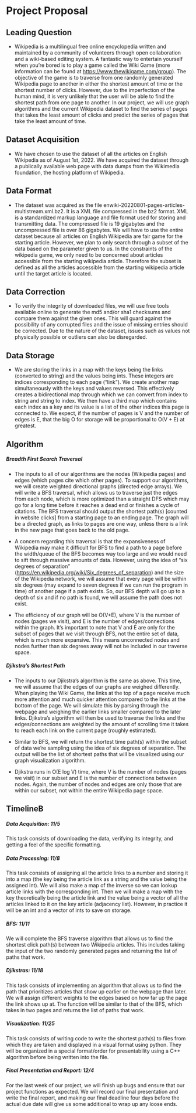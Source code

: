 # Project Proposal
## Leading Question 

- Wikipedia is a multilingual free online encyclopedia written and maintained by a community of volunteers through open collaboration and a wiki-based editing system. A fantastic way to entertain yourself when you’re bored is to play a game called the Wiki Game (more information can be found at https://www.thewikigame.com/group). The objective of the game is to traverse from one randomly generated Wikipedia page to another in either the shortest amount of time or the shortest number of clicks. However, due to the imperfection of the human mind, it is very unlikely that the user will be able to find the shortest path from one page to another. In our project, we will use graph algorithms and the current Wikipedia dataset to find the series of pages that takes the least amount of clicks and predict the series of pages that take the least amount of time.


## Dataset Acquisition

- We have chosen to use the dataset of all the articles on English Wikipedia as of August 1st, 2022. We have acquired the dataset through a publically available web page with data dumps from the Wikimedia foundation, the hosting platform of Wikipedia. 


## Data Format

- The dataset was acquired as the file enwiki-20220801-pages-articles-multistream.xml.bz2. It is a XML file compressed in the bz2 format. XML is a standardized markup language and file format used for storing and transmitting data. The compressed file is 19 gigabytes and the uncompressed file is over 86 gigabytes. We will have to use the entire dataset because all articles on English Wikipedia are fair game for the starting article. However, we plan to only search through a subset of the data based on the parameter given to us. In the constraints of the wikipedia game, we only need to be concerned about articles accessible from the starting wikipedia article. Therefore the subset is defined as all the articles accessible from the starting wikipedia article until the target article is located. 

## Data Correction

- To verify the integrity of downloaded files, we will use free tools available online to generate the md5 and/or sha1 checksums and compare them against the given ones. This will guard against the possibility of any corrupted files and the issue of missing entries should be corrected. Due to the nature of the dataset, issues such as values not physically possible or outliers can also be disregarded. 

## Data Storage

- We are storing the links in a map with the keys being the links (converted to string) and the values being ints. These integers are indices corresponding to each page (“link”). We create another map simultaneously with the keys and values reversed. This effectively creates a bidirectional map through which we can convert from index to string and string to index. We then have a third map which contains each index as a key and its value is a list of the other indices this page is connected to. We expect, if the number of pages is V and the number of edges is E, that the big O for storage will be proportional to O(V + E) at greatest.

## Algorithm 

##### Breadth First Search Traversal

- The inputs to all of our algorithms are the nodes (Wikipedia pages) and edges (which pages cite which other pages). To support our algorithms, we will create weighted directional graphs (directed edge arrays). We will write a BFS traversal, which allows us to traverse just the edges from each node, which is more optimized than a straight DFS which may go for a long time before it reaches a dead end or finishes a cycle of citations. The BFS traversal should output the shortest path(s) [counted in website clicks] from a starting page to an ending page. The graph will be a directed graph, as links to pages are one way, unless there is a link in the new page that goes back to the old page.

- A concern regarding this traversal is that the expansiveness of Wikipedia may make it difficult for BFS to find a path to a page before the width/queue of the BFS becomes way too large and we would need to sift through massive amounts of data. However, using the idea of “six degrees of separation” (https://en.wikipedia.org/wiki/Six_degrees_of_separation) and the size of the Wikipedia network, we will assume that every page will be within six degrees (may expand to seven degrees if we can run the program in time) of another page if a path exists. So, our BFS depth will go up to a depth of six and if no path is found, we will assume the path does not exist.

- The efficiency of our graph will be O(V+E), where V is the number of nodes (pages we visit), and E is the number of edges/connections within the graph. It’s important to note that V and E are only for the subset of pages that we visit through BFS, not the entire set of data, which is much more expansive. This means unconnected nodes and nodes further than six degrees away will not be included in our traverse space.

##### Djikstra’s Shortest Path

- The inputs to our Djikstra’s algorithm is the same as above. This time, we will assume that the edges of our graphs are weighed differently. When playing the Wiki Game, the links at the top of a page receive much more attention and much quicker attention compared to the links at the bottom of the page. We will simulate this by parsing through the webpage and weighing the earlier links smaller compared to the later links. Djikstra’s algorithm will then be used to traverse the links and the edges/connections are weighted by the amount of scrolling time it takes to reach each link on the current page (roughly estimated). 

- Similar to BFS, we will return the shortest time path(s) within the subset of data we’re sampling using the idea of six degrees of separation. The output will be the list of shortest paths that will be visualized using our graph visualization algorithm.

- Djikstra runs in O(E log V) time, where V is the number of nodes (pages we visit) in our subset and E is the number of connections between nodes. Again, the number of nodes and edges are only those that are within our subset, not within the entire Wikipedia page space.


## TimelineB

##### Data Acquisition: 11/5

This task consists of downloading the data, verifying its integrity, and getting a feel of the specific formatting.

##### Data Processing: 11/8

This task consists of assigning all the article links to a number and storing it into a map (the key being the article link as a string and the value being the assigned int). We will also make a map of the inverse so we can lookup article links with the corresponding int. Then we will make a map with the key theoretically being the article link and the value being a vector of all the articles linked to it on the key article (adjacency list). However, in practice it will be an int and a vector of ints to save on storage. 

##### BFS: 11/11

We will complete the BFS traverse algorithm that allows us to find the shortest click path(s) between two Wikipedia articles. This includes taking the input of the two randomly generated pages and returning the list of paths that work.

##### Djikstras: 11/18

This task consists of implementing an algorithm that allows us to find the path that prioritizes articles that show up earlier on the webpage than later. We will assign different weights to the edges based on how far up the page the link shows up at. The function will be similar to that of the BFS, which takes in two pages and returns the list of paths that work. 

##### Visualization: 11/25 
This task consists of writing code to write the shortest path(s) to files from which they are taken and displayed in a visual format using python. They will be organized in a special format/order for presentability using a C++ algorithm before being written into the file.

##### Final Presentation and Report: 12/4

For the last week of our project, we will finish up bugs and ensure that our project functions as expected. We will record our final presentation and write the final report, and making our final deadline four days before the actual due date will give us some additional to wrap up any loose ends.

